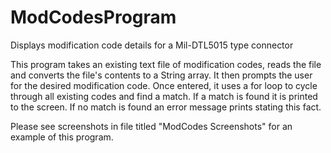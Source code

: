 # ModCodesProgram
Displays modification code details for a Mil-DTL5015 type connector

This program takes an existing text file of modification codes, reads the file and converts the file's contents to a String array. It then prompts the user for the desired modification code. Once entered, it uses a for loop to cycle through all existing codes and find a match. If a match is found it is printed to
the screen. If no match is found an error message prints stating this fact.

Please see screenshots in file titled "ModCodes Screenshots" for an example of this program. 
